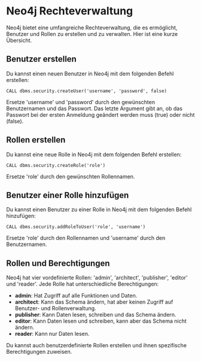 # Neo4j Rechteverwaltung

Neo4j bietet eine umfangreiche Rechteverwaltung, die es ermöglicht, Benutzer und Rollen zu erstellen und zu verwalten. Hier ist eine kurze Übersicht.  

## Benutzer erstellen

Du kannst einen neuen Benutzer in Neo4j mit dem folgenden Befehl erstellen:

```cypher
CALL dbms.security.createUser('username', 'password', false)
```

Ersetze 'username' und 'password' durch den gewünschten Benutzernamen und das Passwort. Das letzte Argument gibt an, ob das Passwort bei der ersten Anmeldung geändert werden muss (true) oder nicht (false).

## Rollen erstellen

Du kannst eine neue Rolle in Neo4j mit dem folgenden Befehl erstellen:

```cypher
CALL dbms.security.createRole('role')
```

Ersetze 'role' durch den gewünschten Rollennamen.

## Benutzer einer Rolle hinzufügen

Du kannst einen Benutzer zu einer Rolle in Neo4j mit dem folgenden Befehl hinzufügen:

```cypher   
CALL dbms.security.addRoleToUser('role', 'username')
```

Ersetze 'role' durch den Rollennamen und 'username' durch den Benutzernamen.

## Rollen und Berechtigungen

Neo4j hat vier vordefinierte Rollen: 'admin', 'architect', 'publisher', 'editor' und 'reader'. Jede Rolle hat unterschiedliche Berechtigungen:  

- **admin**: Hat Zugriff auf alle Funktionen und Daten.
- **architect**: Kann das Schema ändern, hat aber keinen Zugriff auf Benutzer- und Rollenverwaltung.
- **publisher**: Kann Daten lesen, schreiben und das Schema ändern.
- **editor**: Kann Daten lesen und schreiben, kann aber das Schema nicht ändern.
- **reader**: Kann nur Daten lesen.

Du kannst auch benutzerdefinierte Rollen erstellen und ihnen spezifische Berechtigungen zuweisen.